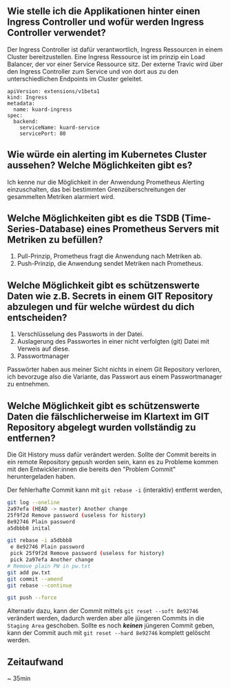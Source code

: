 ## Wie stelle ich die Applikationen hinter einen Ingress Controller und wofür werden Ingress Controller verwendet?

Der Ingress Controller ist dafür verantwortlich, Ingress Ressourcen in einem Cluster bereitzustellen. Eine Ingress Ressource ist im prinzip ein Load Balancer, der vor einer Service Ressource sitz. Der externe Travic wird über den Ingress Controller zum Service und von dort aus zu den unterschiedlichen Endpoints im Cluster geleitet. 

```
apiVersion: extensions/v1beta1
kind: Ingress
metadata:
  name: kuard-ingress
spec:
  backend:
    serviceName: kuard-service
    servicePort: 80
```
 

## Wie würde ein alerting im Kubernetes Cluster aussehen? Welche Möglichkeiten gibt es?

Ich kenne nur die Möglichkeit in der Anwendung Prometheus Alerting einzuschalten, das bei bestimmten Grenzüberschreitungen der gesammelten Metriken alarmiert wird.

## Welche Möglichkeiten gibt es die TSDB (Time-Series-Database) eines Prometheus Servers mit Metriken zu befüllen?

1. Pull-Prinzip, Prometheus fragt die Anwendung nach Metriken ab.
1. Push-Prinzip, die Anwendung sendet Metriken nach Prometheus.

## Welche Möglichkeit gibt es schützenswerte Daten wie z.B. Secrets in einem GIT Repository abzulegen und für welche würdest du dich entscheiden?

1. Verschlüsselung des Passworts in der Datei.
1. Auslagerung des Passwortes in einer nicht verfolgten (git) Datei mit Verweis auf diese.
1. Passwortmanager  

Passwörter haben aus meiner Sicht nichts in einem Git Repository verloren, ich bevorzuge also die Variante, das Passwort aus einem Passwortmanager zu entnehmen. 

## Welche Möglichkeit gibt es schützenswerte Daten die fälschlicherweise im Klartext im GIT Repository abgelegt wurden vollständig zu entfernen?

Die Git History muss dafür verändert werden. Sollte der Commit bereits in ein remote Repository gepush worden sein, kann es zu Probleme kommen mit den Entwickler:innen die bereits den "Problem Commit" heruntergeladen haben.

Der fehlerhafte Commit kann mit `git rebase -i` (interaktiv) entfernt werden, 

```bash
git log --oneline
2a97efa (HEAD -> master) Another change
25f9f2d Remove password (useless for history)
8e92746 Plain password
a5dbbb8 inital

git rebase -i a5dbbb8
 e 8e92746 Plain password
 pick 25f9f2d Remove password (useless for history)
 pick 2a97efa Another change
# Remove plain PW in pw.txt
git add pw.txt
git commit --amend
git rebase --continue

git push --force
````

Alternativ dazu, kann der Commit mittels `git reset --soft 8e92746` verändert werden, dadurch werden aber alle jüngeren Commits in die `Staging Area` geschoben. Sollte es noch ***keinen*** jüngeren Commit geben, kann der Commit auch mit `git reset --hard 8e92746` komplett gelöscht werden. 


## Zeitaufwand 
~ 35min